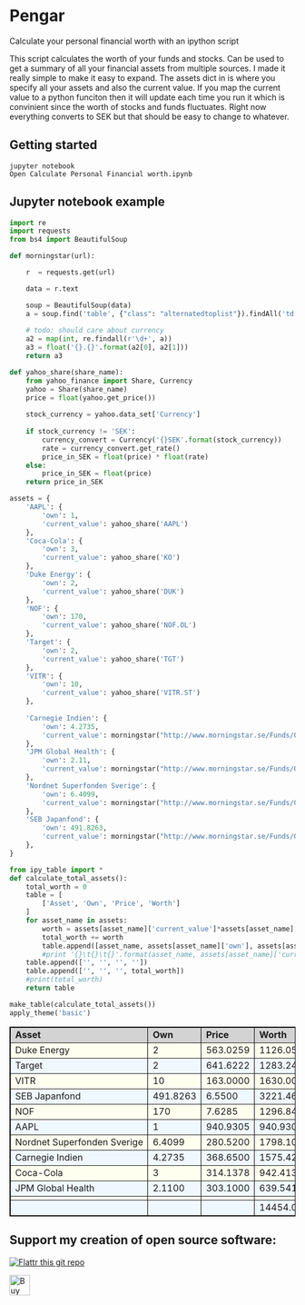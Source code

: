 # Pengar
Calculate your personal financial worth with an ipython script

This script calculates the worth of your funds and stocks. Can be used to get a summary of all your financial assets from multiple sources. I made it really simple to make it easy to expand. The assets dict in is where you specify all your assets and also the current value. If you map the current value to a python funciton then it will update each time you run it which is convinient since the worth of stocks and funds fluctuates.
Right now everything converts to SEK but that should be easy to change to whatever.

## Getting started
```
jupyter notebook
Open Calculate Personal Financial worth.ipynb
```

## Jupyter notebook example


```python
import re
import requests
from bs4 import BeautifulSoup

def morningstar(url):

    r  = requests.get(url)

    data = r.text

    soup = BeautifulSoup(data)
    a = soup.find('table', {"class": "alternatedtoplist"}).findAll('td')[1].contents[0]
    
    # todo: should care about currency
    a2 = map(int, re.findall(r'\d+', a))
    a3 = float('{}.{}'.format(a2[0], a2[1]))
    return a3
```


```python
def yahoo_share(share_name):
    from yahoo_finance import Share, Currency
    yahoo = Share(share_name)
    price = float(yahoo.get_price())
    
    stock_currency = yahoo.data_set['Currency']
    
    if stock_currency != 'SEK':
        currency_convert = Currency('{}SEK'.format(stock_currency))
        rate = currency_convert.get_rate()
        price_in_SEK = float(price) * float(rate)
    else:
        price_in_SEK = float(price)
    return price_in_SEK
```


```python
assets = {
    'AAPL': {
        'own': 1,
        'current_value': yahoo_share('AAPL')
    },
    'Coca-Cola': {
        'own': 3,
        'current_value': yahoo_share('KO')
    },
    'Duke Energy': {
        'own': 2,
        'current_value': yahoo_share('DUK')
    },
    'NOF': {
        'own': 170,
        'current_value': yahoo_share('NOF.OL')
    },
    'Target': {
        'own': 2,
        'current_value': yahoo_share('TGT')
    },
    'VITR': {
        'own': 10,
        'current_value': yahoo_share('VITR.ST')
    },
    
    'Carnegie Indien': {
        'own': 4.2735,
        'current_value': morningstar("http://www.morningstar.se/Funds/Quicktake/Overview.aspx?perfid=0P00000ZOO")
    },
    'JPM Global Health': {
        'own': 2.11,
        'current_value': morningstar("http://www.morningstar.se/Funds/Quicktake/Overview.aspx?perfid=0P0000LZRB")
    },
    'Nordnet Superfonden Sverige': {
        'own': 6.4099,
        'current_value': morningstar("http://www.morningstar.se/Funds/Quicktake/Overview.aspx?perfid=0P0000J24W")
    },
    'SEB Japanfond': {
        'own': 491.8263,
        'current_value': morningstar("http://www.morningstar.se/Funds/Quicktake/Overview.aspx?perfid=0P00000LU7")
    },    
}
```


```python
from ipy_table import *
def calculate_total_assets():
    total_worth = 0
    table = [
        ['Asset', 'Own', 'Price', 'Worth']
    ]
    for asset_name in assets:
        worth = assets[asset_name]['current_value']*assets[asset_name]['own']
        total_worth += worth
        table.append([asset_name, assets[asset_name]['own'], assets[asset_name]['current_value'], worth])
        #print '{}\t{}\t{}'.format(asset_name, assets[asset_name]['current_value'], worth)
    table.append(['', '', '', ''])
    table.append(['', '', '', total_worth])
    #print(total_worth)
    return table

make_table(calculate_total_assets())
apply_theme('basic')
```




<table border="1" cellpadding="3" cellspacing="0"  style="border:1px solid black;border-collapse:collapse;"><tr><td  style="background-color:LightGray;"><b>Asset</b></td><td  style="background-color:LightGray;"><b>Own</b></td><td  style="background-color:LightGray;"><b>Price</b></td><td  style="background-color:LightGray;"><b>Worth</b></td></tr><tr><td  style="background-color:Ivory;">Duke&nbspEnergy</td><td  style="background-color:Ivory;">2</td><td  style="background-color:Ivory;">563.0259</td><td  style="background-color:Ivory;">1126.0518</td></tr><tr><td  style="background-color:AliceBlue;">Target</td><td  style="background-color:AliceBlue;">2</td><td  style="background-color:AliceBlue;">641.6222</td><td  style="background-color:AliceBlue;">1283.2443</td></tr><tr><td  style="background-color:Ivory;">VITR</td><td  style="background-color:Ivory;">10</td><td  style="background-color:Ivory;">163.0000</td><td  style="background-color:Ivory;">1630.0000</td></tr><tr><td  style="background-color:AliceBlue;">SEB&nbspJapanfond</td><td  style="background-color:AliceBlue;">491.8263</td><td  style="background-color:AliceBlue;">6.5500</td><td  style="background-color:AliceBlue;">3221.4623</td></tr><tr><td  style="background-color:Ivory;">NOF</td><td  style="background-color:Ivory;">170</td><td  style="background-color:Ivory;">7.6285</td><td  style="background-color:Ivory;">1296.8484</td></tr><tr><td  style="background-color:AliceBlue;">AAPL</td><td  style="background-color:AliceBlue;">1</td><td  style="background-color:AliceBlue;">940.9305</td><td  style="background-color:AliceBlue;">940.9305</td></tr><tr><td  style="background-color:Ivory;">Nordnet&nbspSuperfonden&nbspSverige</td><td  style="background-color:Ivory;">6.4099</td><td  style="background-color:Ivory;">280.5200</td><td  style="background-color:Ivory;">1798.1051</td></tr><tr><td  style="background-color:AliceBlue;">Carnegie&nbspIndien</td><td  style="background-color:AliceBlue;">4.2735</td><td  style="background-color:AliceBlue;">368.6500</td><td  style="background-color:AliceBlue;">1575.4258</td></tr><tr><td  style="background-color:Ivory;">Coca-Cola</td><td  style="background-color:Ivory;">3</td><td  style="background-color:Ivory;">314.1378</td><td  style="background-color:Ivory;">942.4135</td></tr><tr><td  style="background-color:AliceBlue;">JPM&nbspGlobal&nbspHealth</td><td  style="background-color:AliceBlue;">2.1100</td><td  style="background-color:AliceBlue;">303.1000</td><td  style="background-color:AliceBlue;">639.5410</td></tr><tr><td  style="background-color:Ivory;"></td><td  style="background-color:Ivory;"></td><td  style="background-color:Ivory;"></td><td  style="background-color:Ivory;"></td></tr><tr><td  style="background-color:AliceBlue;"></td><td  style="background-color:AliceBlue;"></td><td  style="background-color:AliceBlue;"></td><td  style="background-color:AliceBlue;">14454.0227</td></tr></table>



## Support my creation of open source software:
[![Flattr this git repo](http://api.flattr.com/button/flattr-badge-large.png)](https://flattr.com/submit/auto?user_id=sebnil&url=https://github.com/sebnil/Pengar)

<a href='https://ko-fi.com/A0A2HYRH' target='_blank'><img height='36' style='border:0px;height:36px;' src='https://az743702.vo.msecnd.net/cdn/kofi2.png?v=0' border='0' alt='Buy Me a Coffee at ko-fi.com' /></a>